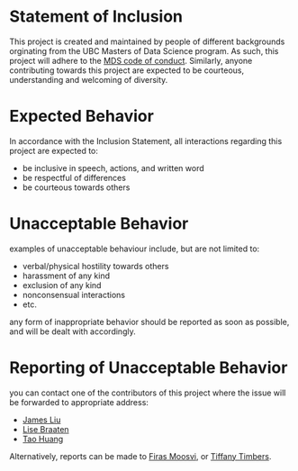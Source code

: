 # Statement of Inclusion
This project is created and maintained by people of different backgrounds orginating from the UBC Masters of Data Science program. As such, this project will adhere to the [MDS code of conduct](https://ubc-mds.github.io/resources_pages/code_of_conduct/). Similarly, anyone contributing towards this project are expected to be courteous, understanding and welcoming of diversity.

# Expected Behavior
In accordance with the Inclusion Statement, all interactions regarding this project are expected to:
- be inclusive in speech, actions, and written word
- be respectful of differences
- be courteous towards others

# Unacceptable Behavior
examples of unacceptable behaviour include, but are not limited to:
- verbal/physical hostility towards others
- harassment of any kind
- exclusion of any kind
- nonconsensual interactions
- etc.

any form of inappropriate behavior should be reported as soon as possible, and will be dealt with accordingly.

# Reporting of Unacceptable Behavior

you can contact one of the contributors of this project where the issue will be forwarded to appropriate address:<br>
- [James Liu](https://github.com/v5y8/)
- [Lise Braaten](https://github.com/lisebraaten)
- [Tao Huang](https://github.com/taohuang-ubc)


Alternatively, reports can be made to [Firas Moosvi](firas.moosvi@ubc.ca), or [Tiffany Timbers](tiffany.timbers@stat.ubc.ca). 

